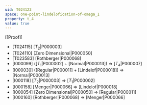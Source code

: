 ```yaml
---
uid: T024123
space: one-point-lindelofication-of-omega_1
property: t_4
value: true
---
```

[[Proof]]

* [T024115] [$T_2$|P000003]
* [T024110] [Zero Dimensional|P000050]
* [T023583] [Rothberger|P000068]
* [I000099] ([$T_1$|P000002] + [Normal|P000013]) => [$T_4$|P000007]
* [I000030] ([Regular|P000011] + [Lindelof|P000018]) => [Normal|P000013]
* [I000118] [$T_2$|P000003] => [$T_1$|P000002]
* [I000158] [Menger|P000066] => [Lindelof|P000018]
* [I000054] [Zero Dimensional|P000050] => [Regular|P000011]
* [I000160] [Rothberger|P000068] => [Menger|P000066]

